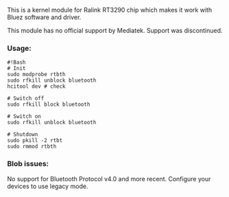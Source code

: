 This is a kernel module for Ralink RT3290 chip which makes it work with Bluez
software and driver.

This module has no official support by Mediatek. Support was discontinued.


### Usage: ###

```
#!Bash
# Init
sudo modprobe rtbth
sudo rfkill unblock bluetooth
hcitool dev # check

# Switch off
sudo rfkill block bluetooth

# Switch on
sudo rfkill unblock bluetooth

# Shutdown
sudo pkill -2 rtbt
sudo rmmod rtbth
```


### Blob issues: ###

No support for Bluetooth Protocol v4.0 and more recent.
Configure your devices to use legacy mode.
